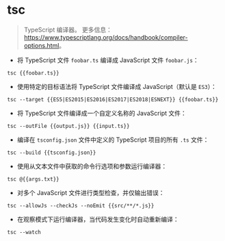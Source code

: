 # tsc

> TypeScript 编译器。
> 更多信息：<https://www.typescriptlang.org/docs/handbook/compiler-options.html>。

- 将 TypeScript 文件 `foobar.ts` 编译成 JavaScript 文件 `foobar.js`：

`tsc {{foobar.ts}}`

- 使用特定的目标语法将 TypeScript 文件编译成 JavaScript（默认是 `ES3`）：

`tsc --target {{ES5|ES2015|ES2016|ES2017|ES2018|ESNEXT}} {{foobar.ts}}`

- 将 TypeScript 文件编译成一个自定义名称的 JavaScript 文件：

`tsc --outFile {{output.js}} {{input.ts}}`

- 编译在 `tsconfig.json` 文件中定义的 TypeScript 项目的所有 `.ts` 文件：

`tsc --build {{tsconfig.json}}`

- 使用从文本文件中获取的命令行选项和参数运行编译器：

`tsc @{{args.txt}}`

- 对多个 JavaScript 文件进行类型检查，并仅输出错误：

`tsc --allowJs --checkJs --noEmit {{src/**/*.js}}`

- 在观察模式下运行编译器，当代码发生变化时自动重新编译：

`tsc --watch`